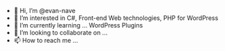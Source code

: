 - 👋 Hi, I’m @evan-nave
- 👀 I’m interested in C#, Front-end Web technologies, PHP for WordPress 
- 🌱 I’m currently learning ... WordPress Plugins
- 💞️ I’m looking to collaborate on ...
- 📫 How to reach me ...

<!---
evan-nave/evan-nave is a ✨ special ✨ repository because its `README.md` (this file) appears on your GitHub profile.
You can click the Preview link to take a look at your changes.
--->
